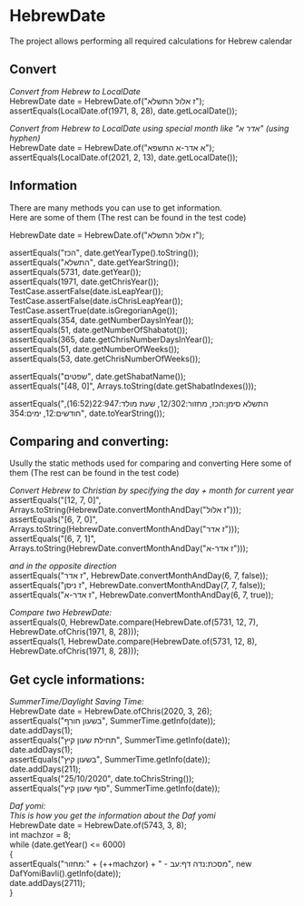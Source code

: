 # HebrewDate
The project allows performing all required calculations for Hebrew calendar

## Convert  
  
_Convert from Hebrew to LocalDate_  
HebrewDate date = HebrewDate.of("ז אלול התשלא");  
assertEquals(LocalDate.of(1971, 8, 28), date.getLocalDate());

_Convert from Hebrew to LocalDate using special month like "אדר א" (using hyphen)_   
HebrewDate date = HebrewDate.of("א אדר-א התשפא");  
assertEquals(LocalDate.of(2021, 2, 13), date.getLocalDate());
  
  
## Information 
There are many methods you can use to get information.   
Here are some of them (The rest can be found in the test code)  

HebrewDate date = HebrewDate.of("ז אלול התשלא");  
  
assertEquals("הכז", date.getYearType().toString());  
assertEquals("התשלא", date.getYearString());  
assertEquals(5731, date.getYear());  
assertEquals(1971, date.getChrisYear());  
TestCase.assertFalse(date.isLeapYear());  
TestCase.assertFalse(date.isChrisLeapYear());  
TestCase.assertTrue(date.isGregorianAge());  
assertEquals(354, date.getNumberDaysInYear());  
assertEquals(51, date.getNumberOfShabatot());  
assertEquals(365, date.getChrisNumberDaysInYear());  
assertEquals(51, date.getNumberOfWeeks());  
assertEquals(53, date.getChrisNumberOfWeeks());  
  
assertEquals("שפטים", date.getShabatName());  
assertEquals("[48, 0]", Arrays.toString(date.getShabatIndexes()));  
  
assertEquals("התשלא סימן:הכז, מחזור:12/302, שעת מולד:22:947(16:52), חודשים:12, ימים:354", date.toYearString());  

## Comparing and converting:  
Usully the static methods used for comparing and converting
Here some of them (The rest can be found in the test code)  

_Convert Hebrew to Christian by specifying the day + month for current year_  
assertEquals("[12, 7, 0]", Arrays.toString(HebrewDate.convertMonthAndDay("ז אלול")));  
assertEquals("[6, 7, 0]", Arrays.toString(HebrewDate.convertMonthAndDay("ז אדר")));  
assertEquals("[6, 7, 1]", Arrays.toString(HebrewDate.convertMonthAndDay("ז אדר-א")));  
  
_and in the opposite direction_   
assertEquals("ז אדר", HebrewDate.convertMonthAndDay(6, 7, false));  
assertEquals("ז ניסן", HebrewDate.convertMonthAndDay(7, 7, false));  
assertEquals("ז אדר-א", HebrewDate.convertMonthAndDay(6, 7, true));  
  
_Compare two HebrewDate:_  
assertEquals(0, HebrewDate.compare(HebrewDate.of(5731, 12, 7), HebrewDate.ofChris(1971, 8, 28)));  
assertEquals(1, HebrewDate.compare(HebrewDate.of(5731, 12, 8), HebrewDate.ofChris(1971, 8, 28)));  

## Get cycle informations:  

_SummerTime/Daylight Saving Time:_   
HebrewDate date = HebrewDate.ofChris(2020, 3, 26);  
assertEquals("בשעון חורף", SummerTime.getInfo(date));  
date.addDays(1);  
assertEquals("תחילת שעון קיץ", SummerTime.getInfo(date));  
date.addDays(1);  
assertEquals("בשעון קיץ", SummerTime.getInfo(date));  
date.addDays(211);  
assertEquals("25/10/2020", date.toChrisString());  
assertEquals("סוף שעון קיץ", SummerTime.getInfo(date)); 

_Daf yomi:_  
_This is how you get the information about the Daf yomi_  
HebrewDate date = HebrewDate.of(5743, 3, 8);  
int machzor = 8;  
while (date.getYear() <= 6000)  
{  
    assertEquals("מחזור:" + (++machzor) + " - מסכת:נדה דף:עב", new DafYomiBavli().getInfo(date));  
    date.addDays(2711);  
}  





